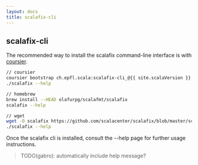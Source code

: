 ```yaml
---
layout: docs
title: scalafix-cli
---
```


## scalafix-cli

The recommended way to install the scalafix command-line interface is with
[coursier](https://github.com/coursier/coursier#command-line).


```sh
// coursier
coursier bootstrap ch.epfl.scala:scalafix-cli_@{{ site.scalaVersion }}:{{ site.stableVersion }} -f --main scalafix.cli.Cli -o scalafix
./scalafix --help
```

```sh
// homebrew
brew install --HEAD olafurpg/scalafmt/scalafix
scalafix --help
```

```sh
// wget
wget -O scalafix https://github.com/scalacenter/scalafix/blob/master/scalafix?raw=true
./scalafix --help
```

Once the scalafix cli is installed, consult the --help page for further usage instructions.

> TODO(gabro): automatically include help message?
